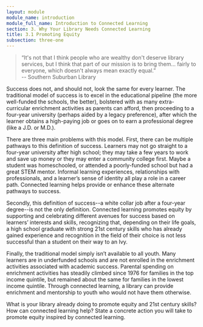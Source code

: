 ```yaml
---
layout: module
module_name: introduction
module_full_name: Introduction to Connected Learning
section: 3. Why Your Library Needs Connected Learning
title: 3.1 Promoting Equity
subsection: three-one
---
```


> “It's not that I think people who are wealthy don't deserve library services, but I think that part of our mission is to bring them... fairly to everyone, which doesn't always mean exactly equal.”<br/>-- Southern Suburban Library

Success does not, and should not, look the same for every learner. The traditional model of success is to excel in the educational pipeline (the more well-funded the schools, the better), bolstered with as many extra-curricular enrichment activities as parents can afford, then proceeding to a four-year university (perhaps aided by a legacy preference), after which the learner obtains a high-paying job or goes on to earn a professional degree (like a J.D. or M.D.). 

There are three main problems with this model. First, there can be multiple pathways to this definition of success. Learners may not go straight to a four-year university after high school; they may take a few years to work and save up money or they may enter a community college first. Maybe a student was homeschooled, or attended a poorly-funded school but had a great STEM mentor. Informal learning experiences, relationships with professionals, and a learner’s sense of identity all play a role in a career path. Connected learning helps provide or enhance these alternate pathways to success. 

Secondly, this definition of success--a white collar job after a four-year degree--is not the only definition. Connected learning promotes equity by supporting and celebrating different avenues for success based on learners’ interests and skills, recognizing that, depending on their life goals, a high school graduate with strong 21st century skills who has already gained experience and recognition in the field of their choice is not less successful than a student on their way to an Ivy.

Finally, the traditional model simply isn’t available to all youth. Many learners are in underfunded schools and are not enrolled in the enrichment activities associated with academic success. Parental spending on enrichment activities has steadily climbed since 1976 for families in the top income quintile, but remained about the same for families in the lowest income quintile. Through connected learning, a library can provide enrichment and mentorship to youth who would not have them otherwise. 

<div class="reflection">
	What is your library already doing to promote equity and 21st century skills? How can connected learning help? State a concrete action you will take to promote equity inspired by connected learning. 
</div>
